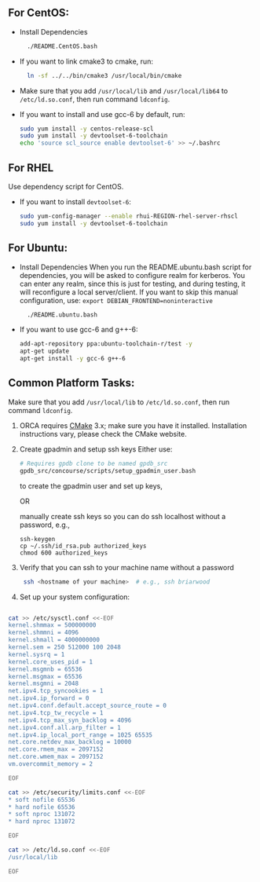 ## For CentOS:

- Install Dependencies

  ```bash
    ./README.CentOS.bash
  ```

- If you want to link cmake3 to cmake, run:

  ```bash
    ln -sf ../../bin/cmake3 /usr/local/bin/cmake
  ```

- Make sure that you add `/usr/local/lib` and `/usr/local/lib64` to
`/etc/ld.so.conf`, then run command `ldconfig`.

- If you want to install and use gcc-6 by default, run:

  ```bash
  sudo yum install -y centos-release-scl
  sudo yum install -y devtoolset-6-toolchain
  echo 'source scl_source enable devtoolset-6' >> ~/.bashrc
  ```

## For RHEL

Use dependency script for CentOS.

- If you want to install `devtoolset-6`:

  ```bash
  sudo yum-config-manager --enable rhui-REGION-rhel-server-rhscl
  sudo yum install -y devtoolset-6-toolchain
  ```

## For Ubuntu:

- Install Dependencies
  When you run the README.ubuntu.bash script for dependencies, you will be asked to configure realm for kerberos.
  You can enter any realm, since this is just for testing, and during testing, it will reconfigure a local server/client.
  If you want to skip this manual configuration, use:
  `export DEBIAN_FRONTEND=noninteractive`

  ```bash
    ./README.ubuntu.bash
  ```

- If you want to use gcc-6 and g++-6:

  ```bash
  add-apt-repository ppa:ubuntu-toolchain-r/test -y
  apt-get update
  apt-get install -y gcc-6 g++-6
  ```

## Common Platform Tasks:

Make sure that you add `/usr/local/lib` to `/etc/ld.so.conf`,
then run command `ldconfig`.

1. ORCA requires [CMake](https://cmake.org) 3.x; make sure you have it installed.
   Installation instructions vary, please check the CMake website.

1. Create gpadmin and setup ssh keys
   Either use:

   ```bash
   # Requires gpdb clone to be named gpdb_src
   gpdb_src/concourse/scripts/setup_gpadmin_user.bash
   ```
   to create the gpadmin user and set up keys,

   OR

   manually create ssh keys so you can do ssh localhost without a password, e.g., 
   
   ```
   ssh-keygen
   cp ~/.ssh/id_rsa.pub authorized_keys
   chmod 600 authorized_keys
   ```

1. Verify that you can ssh to your machine name without a password

   ```bash
    ssh <hostname of your machine>  # e.g., ssh briarwood
   ```

1. Set up your system configuration:

  ```bash

  cat >> /etc/sysctl.conf <<-EOF
  kernel.shmmax = 500000000
  kernel.shmmni = 4096
  kernel.shmall = 4000000000
  kernel.sem = 250 512000 100 2048
  kernel.sysrq = 1
  kernel.core_uses_pid = 1
  kernel.msgmnb = 65536
  kernel.msgmax = 65536
  kernel.msgmni = 2048
  net.ipv4.tcp_syncookies = 1
  net.ipv4.ip_forward = 0
  net.ipv4.conf.default.accept_source_route = 0
  net.ipv4.tcp_tw_recycle = 1
  net.ipv4.tcp_max_syn_backlog = 4096
  net.ipv4.conf.all.arp_filter = 1
  net.ipv4.ip_local_port_range = 1025 65535
  net.core.netdev_max_backlog = 10000
  net.core.rmem_max = 2097152
  net.core.wmem_max = 2097152
  vm.overcommit_memory = 2

  EOF

  cat >> /etc/security/limits.conf <<-EOF
  * soft nofile 65536
  * hard nofile 65536
  * soft nproc 131072
  * hard nproc 131072

  EOF

  cat >> /etc/ld.so.conf <<-EOF
  /usr/local/lib

  EOF

  ```
